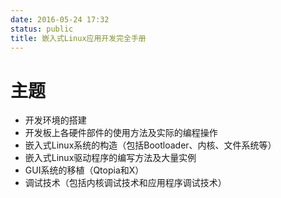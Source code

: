 ```yaml
---
date: 2016-05-24 17:32
status: public
title: 嵌入式Linux应用开发完全手册
---
```


# 主题
* 开发环境的搭建
* 开发板上各硬件部件的使用方法及实际的编程操作
* 嵌入式Linux系统的构造（包括Bootloader、内核、文件系统等）
* 嵌入式Linux驱动程序的编写方法及大量实例
* GUI系统的移植（Qtopia和X）
* 调试技术（包括内核调试技术和应用程序调试技术）

